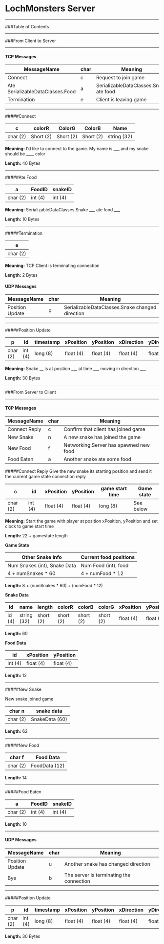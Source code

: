 # LochMonsters Server

---

###Table of Contents


---
###From Client to Server

---
#### TCP Messages

| MessageName |char | Meaning |
|---------- |----|-----------|
|Connect | c | Request to join game
|Ate SerializableDataClasses.Food | a | SerializableDataClasses.Snake ate food
|Termination | e | Client is leaving game
---
#####Connect

| c | colorR | ColorG | ColorB  | Name
|---------- |---|---|---|-----------|
| char (2) | Short (2) | Short (2) | Short (2) | string (32)

**Meaning:** I'd like to connect to the game. My name is ___ and my snake should be ____ color

**Length:** 40 Bytes

---
#####Ate Food

| a | FoodID | snakeID |
|----|------ |--------|
|char (2) | int (4) | int (4)

**Meaning:** SerializableDataClasses.Snake ___ ate food ___

**Length:** 10 Bytes

---
#####Termination

| e | 
|----|
|char (2)

**Meaning:** TCP Client is terminating connection 

**Length:** 2 Bytes



#### UDP Messages

| MessageName |char | Meaning |
|---------- |----|-----------|
|Position Update | p | SerializableDataClasses.Snake changed direction 

---

#####Position Update

| p | id | timestamp | xPosition | yPosition | xDirection | yDirection  
|---------|------- |-----------| ----------|-----------|------------|-----------|
|char (2) |int (4) | long (8) | float (4) | float (4) | float (4) | float (4) | 

**Meaning:** Snake __ is at position ___ at time ___ moving in direction ___

**Length:** 30 Bytes

---


###From Server to Client

---
#### TCP Messages

| MessageName |char | Meaning |
|---------- |----|-----------|
|Connect Reply | c | Confirm that client has joined game
|New Snake | n | A new snake has joined the game
|New Food | f | Networking.Server has spawned new food
|Food Eaten | a | Another snake ate some food

#####Connect Reply
Give the new snake its starting position and send it the current game state
connection reply

| c        | id       | xPosition | yPosition | game start time | Game state
|---------|--------- | ----------|-----------| ----------------|------------
|char (2) | int (4) | float (4) | float (4) | long (8) | See below


**Meaning:** Start the game with player at position xPosition, yPosition and set clock to game start time

**Length:** 22 + gamestate length

**Game State**

| Other Snake Info |  Current food positions |
|------------------|-------------------------|
|Num Snakes (int), Snake Data | Num Food (int), food|
|4 + numSnakes * 60 | 4 + numFood * 12
**Length:** 8 + (numSnakes * 60) + (numFood * 12)

**Snake Data**

| id    |   name      | length    | colorR   | colorB     | colorG    | xPosition | yPosition  | xDirection | yDirection |
|---    |------------|-----------|-----------|------------|----------|-----------|-------------|------------|-------------|
id (4) | string (32) | short (2) | short (2) | short (2) | short (2) | float (4)  | float (4) |  float (4) |  float (4) |
**Length:** 60


**Food Data**

| id | xPosition | yPosition |
|----|-----------|-----------|
|int (4) | float (4) | float (4)|
**Length:** 12

---

#####New Snake

New snake joined game

| char n | snake data
|--------| ----------|
|char (2) | SnakeData (60) | 
**Length:** 62

---
#####New Food

| char f | Food Data
|--------| ----------|
|char (2) | FoodData (12) | 
**Length:** 14

---
#####Food Eaten

| a | FoodID | snakeID |
|----|------ |--------|
|char (2) | int (4) | int (4)
**Length:** 10

---
#### UDP Messages

| MessageName |char | Meaning |
|---------- |----|-----------|
|Position Update | u | Another snake has changed direction 
|Bye | b | The server is terminating the connection 
---
#####Position Update

| p        | id | timestamp | xPosition | yPosition | xDirection | yDirection  
|---------|----|------------|----------|-----------|------------|-----------|
|char (2)|int (4)| long (8) | float (4) | float (4) | float (4) | float (4) | 

**Length:** 30 Bytes